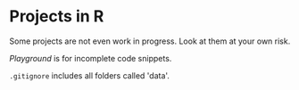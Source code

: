 Projects in R
==========

Some projects are not even work in progress. Look at them at your own risk.

*Playground* is for incomplete code snippets.

`.gitignore` includes all folders called 'data'.
